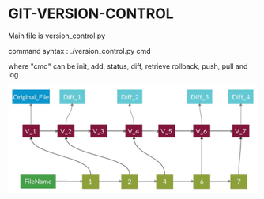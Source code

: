 # GIT-VERSION-CONTROL

Main file is version_control.py

command syntax : ./version_control.py cmd

where "cmd" can be init, add, status, diff, retrieve rollback, push, pull and log

![Architecture image](vcs.jpg)
